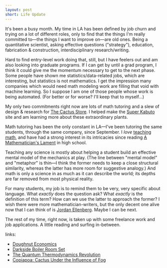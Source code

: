 ```yaml
---
layout: post
short: Life Update
---
```


It's been a busy month. My time in LA has been defined by job churn and trying on a lot of different roles, only to find that the things I'm really committed to—the things I want to improve on—are old ones. Being a quantitative scientist, asking effective questions ("strategy"), education, fabrication & construction, interdisciplinary research/writing. 

Hard to find entry-level work doing that, still, but I have feelers out and am also looking into graduate programs. If I can get by until a grad program, I think it could give me the momentum necessary to get to the next phase. Some people have shown me statistics/data-related jobs, which are interesting, but statistics is not mathematics. I get the impression many companies which would need math modeling work are filling that void with machine learning. So I suppose I am one of those people whose work is being automated. (For better or for worse? I'll keep that to myself...)

My only two commitments right now are lots of math tutoring and a slew of design & research for [The Cactus Store](http://hotcactus.la/). I helped make the [Super Kabuto](http://super-kabuto.com/) site and am learning more about these extraordinary plants. 

Math tutoring has been the only constant in LA—I've been tutoring the same students, through the same company, since September. I _love_ [teaching math](https://www.are.na/lukas-wp/teaching-mathematics), and have had a strong interest in its intricacies since reading [A Mathematician's Lament](https://www.are.na/block/506934) in high school. 

Teaching any science is mostly about helping a student build an effective mental model of the mechanics at play. (The line between "mental model" and "metaphor" is thin—I think the former needs to keep a close structural similarity, whereas the latter has more room for suggestive analogy.) And math is only a science in as much as it can describe the world; its depths are far removed from most physical reality. 

For many students, my job is to remind them to be very, very specific about language. What _exactly_ does the question ask? What _exactly_ is the definition of this term? How can we use the latter to approach the former? I wish there were more mathematician-writers, but the only decent one alive now that I can think of is [Jordan Ellenberg](http://www.jordanellenberg.com/). Maybe I can be next. 

The rest of my time, right now, is taken up with some freelance work and job applications. A little reading and surfing in-between.

links: 
* [Doughnut Economics](https://twitter.com/soulellis/status/852474836429438976)
* [Darkside Boiler Room Set](https://www.youtube.com/watch?v=g3AMQCf4lj4)
* [The Quantum Thermodynamics Revolution](https://www.quantamagazine.org/quantum-thermodynamics-revolution/)
* [Copiapoa: Cactus Under the Influence of Fog](https://vimeo.com/140129412)
